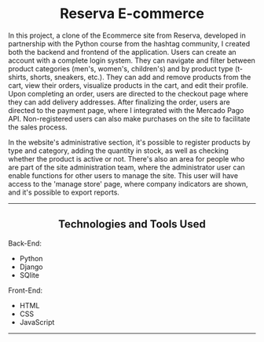 <h1 align="center">Reserva E-commerce</h1>

<p>In this project, a clone of the Ecommerce site from Reserva, developed in partnership with the Python course from the hashtag community, I created both the backend and frontend of the application. Users can create an account with a complete login system. They can navigate and filter between product categories (men's, women's, children's) and by product type (t-shirts, shorts, sneakers, etc.). They can add and remove products from the cart, view their orders, visualize products in the cart, and edit their profile. Upon completing an order, users are directed to the checkout page where they can add delivery addresses. After finalizing the order, users are directed to the payment page, where I integrated with the Mercado Pago API. Non-registered users can also make purchases on the site to facilitate the sales process.</p>

<p>In the website's administrative section, it's possible to register products by type and category, adding the quantity in stock, as well as checking whether the product is active or not. There's also an area for people who are part of the site administration team, where the administrator user can enable functions for other users to manage the site. This user will have access to the 'manage store' page, where company indicators are shown, and it's possible to export reports.
</p>

---

<h2 align="center">Technologies and Tools Used</h2>

Back-End:
  - Python 
  - Django
  - SQlite

Front-End:
  - HTML
  - CSS
  - JavaScript

---














 
 
